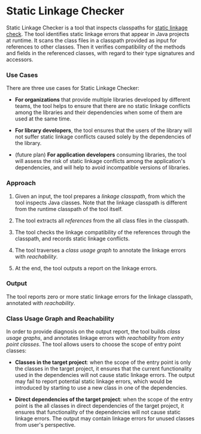 Static Linkage Checker
======================

Static Linkage Checker is a tool that inspects classpaths for [static linkage check](
../library-best-practices/glossary.md#types-of-conflicts-and-compatibility#static-linkage-check).
The tool identifies static linkage errors that appear in Java projects at runtime.
It scans the class files in a classpath provided as input for references
to other classes. Then it verifies compatibility of the methods and fields
in the referenced classes, with regard to their type signatures and accessors.

### Use Cases

There are three use cases for Static Linkage Checker:

-  **For organizations** that provide multiple libraries developed by different teams,
  the tool helps to ensure that there are no static linkage conflicts among the libraries and their
  dependencies when some of them are used at the same time.

- **For library developers**, the tool ensures that the users of the library will not suffer
  static linkage conflicts caused solely by the dependencies of the library.

- (future plan) **For application developers** consuming libraries, the tool will
  assess the risk of static linkage conflicts among the application's dependencies, and will help
  to avoid incompatible versions of libraries.

### Approach

1. Given an input, the tool prepares a _linkage classpath_, from which the tool inspects Java
  classes.
  Note that the linkage classpath is different from the runtime classpath of the tool itself.

2. The tool extracts all _references_ from the all class files in the classpath.

3. The tool checks the linkage compatibility of the references through the classpath, and records
  static linkage conflicts.
  
4. The tool traverses a _class usage graph_ to annotate the linkage errors with _reachability_.

5. At the end, the tool outputs a report on the linkage errors.

### Output

The tool reports zero or more static linkage errors for the linkage classpath, annotated
with _reachability_.

### Class Usage Graph and Reachability

In order to provide diagnosis on the output report, the tool builds _class usage graphs_,
and annotates linkage errors with _reachability_ from _entry point classes_.
The tool allows users to choose the scope of entry point classes:

  - **Classes in the target project**: when the scope of the entry point is only the classes in the
    target project, it ensures that the current functionality used in the dependencies will not
    cause static linkage errors.
    The output may fail to report potential static linkage errors, which would be introduced
    by starting to use a new class in one of the dependencies.

  - **Direct dependencies of the target project**: when the scope of the entry point is the all
    classes in direct dependencies of the target project, it ensures that functionality of the
    dependencies will not cause static linkage errors. The output may contain linkage errors for
    unused classes from user's perspective.

